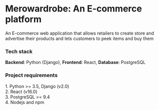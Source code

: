 # Merowardrobe: An E-commerce platform
An E-commerce web application that allows retailers to create store and advertise their products and lets customers to peek items and buy them<br>
<h3>Tech stack</h3>
<b>Backend</b>: Python (Django), <b>Frontend</b>: React, <b>Database</b>: PostgreSQL<br>

<h3>Project requirements</h3>
1. Python >= 3.5, Django (v2.0) <br>
2. React (v16.0) <br>
3. PostgreSQL >= 9.4 <br>
4. Nodejs and npm<br>
